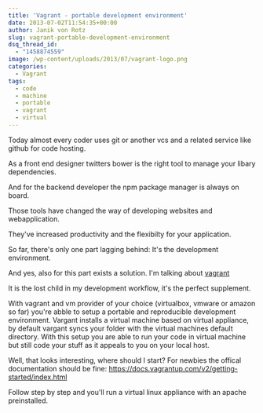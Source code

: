 ```yaml
---
title: 'Vagrant - portable development environment'
date: 2013-07-02T11:54:35+00:00
author: Janik von Rotz
slug: vagrant-portable-development-environment
dsq_thread_id:
  - "1458874559"
image: /wp-content/uploads/2013/07/vagrant-logo.png
categories:
  - Vagrant
tags:
  - code
  - machine
  - portable
  - vagrant
  - virtual
---
```

Today almost every coder uses git or another vcs and a related service like github for code hosting.

As a front end designer twitters bower is the right tool to manage your libary dependencies.

And for the backend developer the npm package manager is always on board.

Those tools have changed the way of developing websites and webapplication.

They've increased productivity and the flexibilty for your application.

So far, there's only one part lagging behind: It's the development environment.

<!--more-->

And yes, also for this part exists a solution. I'm talking about <a href="https://www.vagrantup.com/">vagrant</a>

It is the lost child in my development workflow, it's the perfect supplement.

With vagrant and vm provider of your choice (virtualbox, vmware or amazon so far) you're abble to setup a portable and reproducible development environment. Vargant installs a virtual machine based on virtual appliance, by default vargant syncs your folder with the virtual machines default directory. With this setup you are able to run your code in virtual machine but still code your stuff as it appeals to you on your local host.

Well, that looks interesting, where should I start? For newbies the offical documentation should be fine: <a href="https://docs.vagrantup.com/v2/getting-started/index.html">https://docs.vagrantup.com/v2/getting-started/index.html</a>

Follow step by step and you'll run a virtual linux appliance with an apache preinstalled.